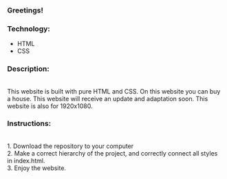 ### Greetings!

### Technology:<br>

- HTML<br>
- CSS<br>

### Description:
<br>
This website is built with pure HTML and CSS.
On this website you can buy a house. 
This website will receive an update and adaptation soon.
This website is also for 1920x1080.

### Instructions:
<br>
1. Download the repository to your computer<br>
2. Make a correct hierarchy of the project, and correctly connect all styles in index.html.<br>
3. Enjoy the website.
